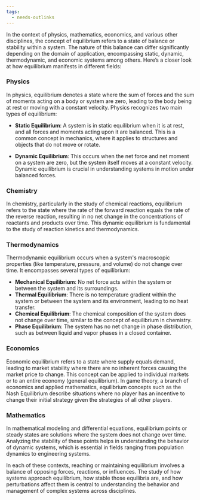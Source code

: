 ```yaml
---
tags:
  - needs-outlinks
---
```


In the context of physics, mathematics, economics, and various other disciplines, the concept of equilibrium refers to a state of balance or stability within a system. The nature of this balance can differ significantly depending on the domain of application, encompassing static, dynamic, thermodynamic, and economic systems among others. Here’s a closer look at how equilibrium manifests in different fields:

### Physics

In physics, equilibrium denotes a state where the sum of forces and the sum of moments acting on a body or system are zero, leading to the body being at rest or moving with a constant velocity. Physics recognizes two main types of equilibrium:

- **Static Equilibrium**: A system is in static equilibrium when it is at rest, and all forces and moments acting upon it are balanced. This is a common concept in mechanics, where it applies to structures and objects that do not move or rotate.
  
- **Dynamic Equilibrium**: This occurs when the net force and net moment on a system are zero, but the system itself moves at a constant velocity. Dynamic equilibrium is crucial in understanding systems in motion under balanced forces.

### Chemistry

In chemistry, particularly in the study of chemical reactions, equilibrium refers to the state where the rate of the forward reaction equals the rate of the reverse reaction, resulting in no net change in the concentrations of reactants and products over time. This dynamic equilibrium is fundamental to the study of reaction kinetics and thermodynamics.

### Thermodynamics

Thermodynamic equilibrium occurs when a system's macroscopic properties (like temperature, pressure, and volume) do not change over time. It encompasses several types of equilibrium:
  
- **Mechanical Equilibrium**: No net force acts within the system or between the system and its surroundings.
- **Thermal Equilibrium**: There is no temperature gradient within the system or between the system and its environment, leading to no heat transfer.
- **Chemical Equilibrium**: The chemical composition of the system does not change over time, similar to the concept of equilibrium in chemistry.
- **Phase Equilibrium**: The system has no net change in phase distribution, such as between liquid and vapor phases in a closed container.

### Economics

Economic equilibrium refers to a state where supply equals demand, leading to market stability where there are no inherent forces causing the market price to change. This concept can be applied to individual markets or to an entire economy (general equilibrium). In game theory, a branch of economics and applied mathematics, equilibrium concepts such as the Nash Equilibrium describe situations where no player has an incentive to change their initial strategy given the strategies of all other players.

### Mathematics

In mathematical modeling and differential equations, equilibrium points or steady states are solutions where the system does not change over time. Analyzing the stability of these points helps in understanding the behavior of dynamic systems, which is essential in fields ranging from population dynamics to engineering systems.

In each of these contexts, reaching or maintaining equilibrium involves a balance of opposing forces, reactions, or influences. The study of how systems approach equilibrium, how stable those equilibria are, and how perturbations affect them is central to understanding the behavior and management of complex systems across disciplines.